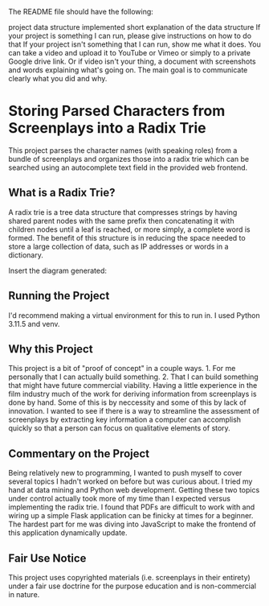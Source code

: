 The README file should have the following:

project data structure implemented
short explanation of the data structure
If your project is something I can run, please give instructions on how to do that
If your project isn't something that I can run, show me what it does. You can take a video and upload it to YouTube or Vimeo or simply to a private Google drive link. Or if video isn't your thing, a document with screenshots and words explaining what's going on.
The main goal is to communicate clearly what you did and why.

# Storing Parsed Characters from Screenplays into a Radix Trie

This project parses the character names (with speaking roles) from a bundle of screenplays and organizes those into a radix trie which can be searched using an autocomplete text field in the provided web frontend.

## What is a Radix Trie?

A radix trie is a tree data structure that compresses strings by having shared parent nodes with the same prefix then concatenating it with children nodes until a leaf is reached, or more simply, a complete word is formed. The benefit of this structure is in reducing the space needed to store a large collection of data, such as IP addresses or words in a dictionary.

Insert the diagram generated:

## Running the Project

I'd recommend making a virtual environment for this to run in. I used Python 3.11.5 and venv.

## Why this Project

This project is a bit of "proof of concept" in a couple ways. 1. For me personally that I can actually build something. 2. That I can build something that might have future commercial viability. Having a little experience in the film industry much of the work for deriving information from screenplays is done by hand. Some of this is by neccessity and some of this by lack of innovation. I wanted to see if there is a way to streamline the assessment of screenplays by extracting key information a computer can accomplish quickly so that a person can focus on qualitative elements of story.

## Commentary on the Project

Being relatively new to programming, I wanted to push myself to cover several topics I hadn't worked on before but was curious about. I tried my hand at data mining and Python web development. Getting these two topics under control actually took more of my time than I expected versus implementing the radix trie. I found that PDFs are difficult to work with and wiring up a simple Flask application can be finicky at times for a beginner. The hardest part for me was diving into JavaScript to make the frontend of this application dynamically update.

## Fair Use Notice

This project uses copyrighted materials (i.e. screenplays in their entirety) under a fair use doctrine for the purpose education and is non-commercial in nature.
